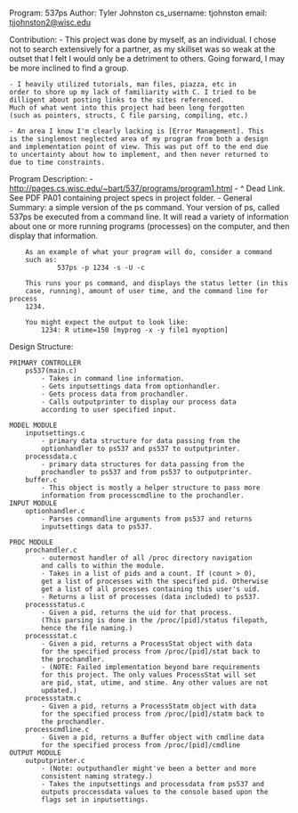 Program: 537ps
Author: Tyler Johnston
cs_username: tjohnston
email: tjjohnston2@wisc.edu

Contribution:
	- This project was done by myself, as an individual. I chose not
	to search extensively for a partner, as my skillset was so weak
	at the outset that I felt I would only be a detriment to others.
	Going forward, I may be more inclined to find a group.
	
	- I heavily utilized tutorials, man files, piazza, etc in 
	order to shore up my lack of familiarity with C. I tried to be 
	dilligent about posting links to the sites referenced.
	Much of what went into this project had been long forgotten
	(such as pointers, structs, C file parsing, compiling, etc.)
	
	- An area I know I'm clearly lacking is [Error Management]. This
	is the singlemost neglected area of my program from both a design
	and implementation point of view. This was put off to the end due
	to uncertainty about how to implement, and then never returned to
	due to time constraints. 
	
Program Description: 
	- http://pages.cs.wisc.edu/~bart/537/programs/program1.html
	- ^ Dead Link. See PDF PA01 containing project specs in project 
	folder.
	- General Summary:
		a simple version of the ps command. Your version of ps,
		called 537ps be executed from a command line. It will read a variety 
		of information about one or more running programs (processes) on the 
		computer, and then display that information. 
		
		As an example of what your program will do, consider a command 
		such as:
				537ps -p 1234 -s -U -c

		This runs your ps command, and displays the status letter (in this 
		case, running), amount of user time, and the command line for process 
		1234. 
		
		You might expect the output to look like:
			1234: R utime=150 [myprog -x -y file1 myoption]

Design Structure:

	PRIMARY CONTROLLER
		ps537(main.c)
			- Takes in command line information. 
			- Gets inputsettings data from optionhandler. 
			- Gets process data from prochandler. 
			- Calls outputprinter to display our process data 
			according to user specified input.
		
	MODEL MODULE
		inputsettings.c
			- primary data structure for data passing from the 
			optionhandler to ps537 and ps537 to outputprinter.
		processdata.c
			- primary data structures for data passing from the
			prochandler to ps537 and from ps537 to outputprinter.
		buffer.c
			- This object is mostly a helper structure to pass more
			information from processcmdline to the prochandler.
	INPUT MODULE
		optionhandler.c
			- Parses commandline arguments from ps537 and returns
			inputsettings data to ps537.
	
	PROC MODULE			
		prochandler.c
			- outermost handler of all /proc directory navigation
			and calls to within the module.
			- Takes in a list of pids and a count. If (count > 0),
			get a list of processes with the specified pid. Otherwise
			get a list of all processes containing this user's uid.
			- Returns a list of processes (data included) to ps537.
		processstatus.c
			- Given a pid, returns the uid for that process.
			(This parsing is done in the /proc/[pid]/status filepath,
			hence the file naming.)
		processstat.c
			- Given a pid, returns a ProcessStat object with data
			for the specified process from /proc/[pid]/stat back to
			the prochandler. 
			- (NOTE: Failed implementation beyond bare requirements
			for this project. The only values ProcessStat will set 
			are pid, stat, utime, and stime. Any other values are not
			updated.)
		processstatm.c
			- Given a pid, returns a ProcessStatm object with data
			for the specified process from /proc/[pid]/statm back to
			the prochandler.
		processcmdline.c
			- Given a pid, returns a Buffer object with cmdline data
			for the specified process from /proc/[pid]/cmdline
	OUTPUT MODULE
		outputprinter.c
			- (Note: outputhandler might've been a better and more
			consistent naming strategy.)
			- Takes the inputsettings and processdata from ps537 and
			outputs proccessdata values to the console based upon the
			flags set in inputsettings.	
